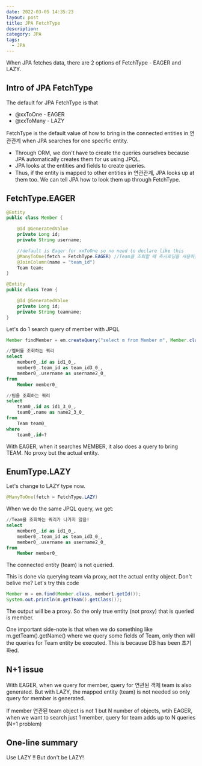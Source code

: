 ```yaml
---
date: 2022-03-05 14:35:23
layout: post
title: JPA FetchType
description: 
category: JPA
tags:
  - JPA
---
```

When JPA fetches data, there are 2 options of FetchType - EAGER and
LAZY.

## Intro of JPA FetchType
The default for JPA FetchType is that 
* @xxToOne - EAGER
* @xxToMany - LAZY

FetchType is the default value of how to bring in the
connected entities in 연관관계 when JPA searches for one specific
entity.

* Through ORM, we don't have to create the queries ourselves because
JPA automatically creates them for us using JPQL.
* JPA looks at the entities and fields to create queries.
* Thus, if the entity is mapped to other entities in 연관관계, JPA looks
up at them too. We can tell JPA how to look them up through FetchType.

## FetchType.EAGER
```java
@Entity
public class Member {

    @Id @GeneratedValue
    private Long id;
    private String username;

    //default is Eager for xxToOne so no need to declare like this
    @ManyToOne(fetch = FetchType.EAGER) //Team을 조회할 때 즉시로딩을 사용하곘다!
    @JoinColumn(name = "team_id")
    Team team;
}

@Entity
public class Team {

    @Id @GeneratedValue
    private Long id;
    private String teamname;
}
```

Let's do 1 search query of member with JPQL
```java
Member findMember = em.createQuery("select m from Member m", Member.class).getSingleResult();
```

```sql
//멤버를 조회하는 쿼리
select
    member0_.id as id1_0_,
    member0_.team_id as team_id3_0_,
    member0_.username as username2_0_ 
from
    Member member0_

//팀을 조회하는 쿼리
select
    team0_.id as id1_3_0_,
    team0_.name as name2_3_0_ 
from
    Team team0_ 
where
    team0_.id=?
```

With EAGER, when it searches MEMBER, it also does a query to bring
TEAM. No proxy but the actual entity.

## EnumType.LAZY

Let's change to LAZY type now.

```java
@ManyToOne(fetch = FetchType.LAZY)
```

When we do the same JPQL query, we get:
```sql
//Team을 조회하는 쿼리가 나가지 않음!
select
    member0_.id as id1_0_,
    member0_.team_id as team_id3_0_,
    member0_.username as username2_0_ 
from
    Member member0_
```
The connected entity (team) is not queried.

This is done via querying team via proxy, not the actual entity
object. Don't belive me? Let's try this code
```java
Member m = em.find(Member.class, member1.getId());
System.out.println(m.getTeam().getClass());
```

The output will be a proxy. So the only true entity (not proxy) that is queried is
member. 

One important side-note is that when we do something like
m.getTeam().getName() where we query some fields of Team, only then
will the queries for Team entity be executed. This is because
DB has been 초기화ed.

## N+1 issue
With EAGER, when we query for member, query for 연관된 객체 team is
also generated. But with LAZY, the mapped entity (team) is not
needed so only query for member is generated.

If member 연관된 team object is not 1 but N number of objects,
wtih EAGER, when we want to search just 1 member, query for 
team adds up to N queries (N+1 problem)

## One-line summary
Use LAZY !! But don't be LAZY!
